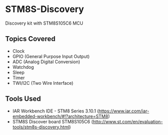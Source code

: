 # STM8S-Discovery
Discovery kit with STM8S105C6 MCU

## Topics Covered
- Clock 
- GPIO (General Purpose Input Output) 
- ADC (Analog Digital Conversion) 
- Watchdog 
- Sleep 
- Timer 
- TWI/I2C (Two Wire Interface)

## Tools Used 
- IAR Workbench IDE - STM8 Series 3.10.1 (https://www.iar.com/iar-embedded-workbench/#!?architecture=STM8)
- STM8S Discover board STM8S105C6 (http://www.st.com/en/evaluation-tools/stm8s-discovery.html)



